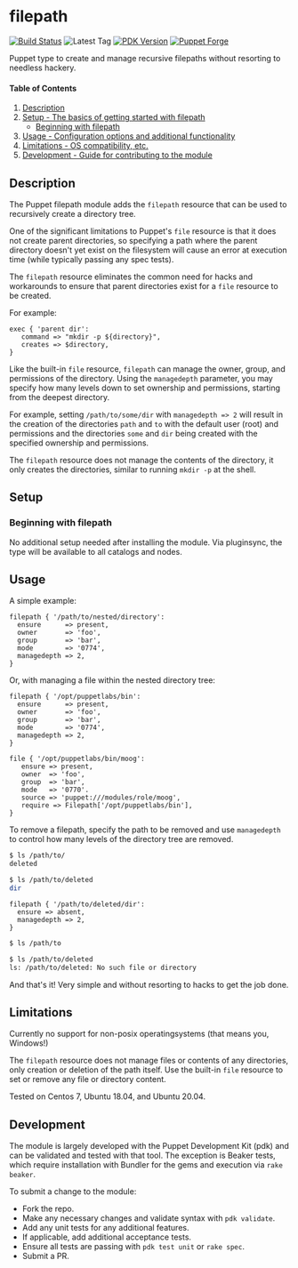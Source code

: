 
# filepath

[![Build Status](https://travis-ci.org/EdgeJ/puppet-filepath.svg?branch=master)](https://travis-ci.org/EdgeJ/puppet-filepath)
![Latest Tag](https://img.shields.io/github/tag/edgej/puppet-filepath.svg)
[![PDK Version](https://img.shields.io/puppetforge/pdk-version/edgej/filepath.svg)](https://puppet.com/docs/pdk)
[![Puppet Forge](https://img.shields.io/puppetforge/v/vStone/percona.svg)](https://forge.puppet.com/edgej/filepath)

Puppet type to create and manage recursive filepaths without resorting to
needless hackery.

#### Table of Contents

1. [Description](#description)
2. [Setup - The basics of getting started with filepath](#setup)
    * [Beginning with filepath](#beginning-with-filepath)
3. [Usage - Configuration options and additional functionality](#usage)
4. [Limitations - OS compatibility, etc.](#limitations)
5. [Development - Guide for contributing to the module](#development)

## Description

The Puppet filepath module adds the `filepath` resource that can be used
to recursively create a directory tree. 

One of the significant limitations to Puppet's `file` resource is that
it does not create parent directories, so specifying a path where the
parent directory doesn't yet exist on the filesystem will cause an error
at execution time (while typically passing any spec tests).

The `filepath` resource eliminates the common need for hacks and workarounds
to ensure that parent directories exist for a `file` resource to be created.

For example:

```puppet
exec { 'parent dir':
   command => "mkdir -p ${directory}",
   creates => $directory,
}
```

Like the built-in `file` resource, `filepath` can manage the owner, group,
and permissions of the directory. Using the `managedepth` parameter, you may
specify how many levels down to set ownership and permissions, starting from
the deepest directory.

For example, setting `/path/to/some/dir` with `managedepth => 2` will result
in the creation of the directories `path` and `to` with the default user
(root) and permissions and the directories `some` and `dir` being created with
the specified ownership and permissions.

The `filepath` resource does not manage the contents of the directory, it
only creates the directories, similar to running `mkdir -p` at the shell.

## Setup

### Beginning with filepath

No additional setup needed after installing the module. Via pluginsync, the
type will be available to all catalogs and nodes.

## Usage
A simple example:

```puppet
filepath { '/path/to/nested/directory':
  ensure      => present,
  owner       => 'foo',
  group       => 'bar',
  mode        => '0774',
  managedepth => 2,
}
```

Or, with managing a file within the nested directory tree:

```puppet
filepath { '/opt/puppetlabs/bin':
  ensure      => present,
  owner       => 'foo',
  group       => 'bar',
  mode        => '0774',
  managedepth => 2,
}

file { '/opt/puppetlabs/bin/moog':
   ensure => present,
   owner  => 'foo',
   group  => 'bar',
   mode   => '0770'.
   source => 'puppet:///modules/role/moog',
   require => Filepath['/opt/puppetlabs/bin'],
}
```

To remove a filepath, specify the path to be removed and use `managedepth` to
control how many levels of the directory tree are removed.

```sh
$ ls /path/to/
deleted

$ ls /path/to/deleted
dir
```

```puppet
filepath { '/path/to/deleted/dir':
  ensure => absent,
  managedepth => 2,
}
```

```sh
$ ls /path/to

$ ls /path/to/deleted
ls: /path/to/deleted: No such file or directory
```

And that's it! Very simple and without resorting to hacks to get the job done.

## Limitations

Currently no support for non-posix operatingsystems (that means you, Windows!)

The `filepath` resource does not manage files or contents of any directories,
only creation or deletion of the path itself. Use the built-in `file` resource
to set or remove any file or directory content.


Tested on Centos 7, Ubuntu 18.04, and Ubuntu 20.04.

## Development

The module is largely developed with the Puppet Development Kit (pdk) and can
be validated and tested with that tool. The exception is Beaker tests, which
require installation with Bundler for the gems and execution via `rake beaker`.

To submit a change to the module:

* Fork the repo.
* Make any necessary changes and validate syntax with `pdk validate`.
* Add any unit tests for any additional features.
* If applicable, add additional acceptance tests.
* Ensure all tests are passing with `pdk test unit` or `rake spec`.
* Submit a PR.
